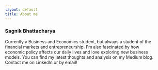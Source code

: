 ```yaml
---
layout: default
title: About me
---
```


### Sagnik Bhattacharya
Currently a Business and Economics student, but always a student of the financial markets and entrepreneurship. I'm also fascinated by how economic policy affects our daily lives and love exploring new business models. You can find my latest thoughts and analysis on my Medium blog. Contact me on LinkedIn or by email!
